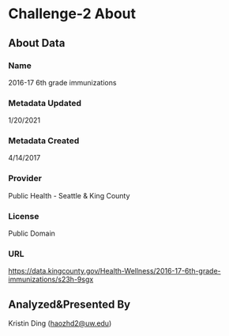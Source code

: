 # Challenge-2 About	

## About Data
### Name	
2016-17 6th grade immunizations
### Metadata Updated	
1/20/2021
### Metadata Created
4/14/2017
### Provider
Public Health - Seattle & King County
### License	
Public Domain
### URL	
https://data.kingcounty.gov/Health-Wellness/2016-17-6th-grade-immunizations/s23h-9sgx

## Analyzed&Presented By	
Kristin Ding (haozhd2@uw.edu)